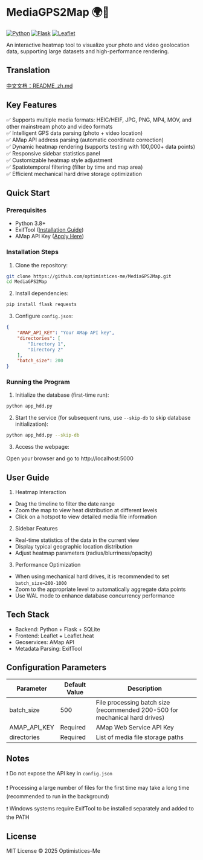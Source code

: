 
# MediaGPS2Map 🌍📸

[![Python](https://img.shields.io/badge/Python-3.8%2B-blue)](https://www.python.org/)
[![Flask](https://img.shields.io/badge/Flask-2.0%2B-lightgrey)](https://flask.palletsprojects.com/)
[![Leaflet](https://img.shields.io/badge/Leaflet-1.7.1-brightgreen)](https://leafletjs.com/)

An interactive heatmap tool to visualize your photo and video geolocation data, supporting large datasets and high-performance rendering.

## Translation
[中文文档：README_zh.md](https://github.com/optimistices-me/MediaGPS2Map/blob/main/README_zh.md)

## Key Features

✅ Supports multiple media formats: HEIC/HEIF, JPG, PNG, MP4, MOV, and other mainstream photo and video formats  
✅ Intelligent GPS data parsing (photo + video location)  
✅ AMap API address parsing (automatic coordinate correction)  
✅ Dynamic heatmap rendering (supports testing with 100,000+ data points)  
✅ Responsive sidebar statistics panel  
✅ Customizable heatmap style adjustment  
✅ Spatiotemporal filtering (filter by time and map area)  
✅ Efficient mechanical hard drive storage optimization

## Quick Start

### Prerequisites
- Python 3.8+
- ExifTool ([Installation Guide](https://exiftool.org/install.html))
- AMap API Key ([Apply Here](https://lbs.amap.com/))

### Installation Steps

1. Clone the repository:
```bash
git clone https://github.com/optimistices-me/MediaGPS2Map.git
cd MediaGPS2Map
```
2. Install dependencies:
```bash
pip install flask requests
```
3. Configure `config.json`:

```json
{
    "AMAP_API_KEY": "Your AMap API key",
    "directories": [
        "Directory 1",
        "Directory 2"
    ],
    "batch_size": 200
}
```

### Running the Program
1. Initialize the database (first-time run):

```bash
python app_hdd.py
```
2. Start the service (for subsequent runs, use `--skip-db` to skip database initialization):

```bash
python app_hdd.py --skip-db
```
3. Access the webpage:

Open your browser and go to http://localhost:5000

## User Guide
1. Heatmap Interaction

- Drag the timeline to filter the date range
- Zoom the map to view heat distribution at different levels
- Click on a hotspot to view detailed media file information

2. Sidebar Features

- Real-time statistics of the data in the current view
- Display typical geographic location distribution
- Adjust heatmap parameters (radius/blurriness/opacity)

3. Performance Optimization

- When using mechanical hard drives, it is recommended to set `batch_size=200-1000`
- Zoom to the appropriate level to automatically aggregate data points
- Use WAL mode to enhance database concurrency performance

## Tech Stack
- Backend: Python + Flask + SQLite
- Frontend: Leaflet + Leaflet.heat
- Geoservices: AMap API
- Metadata Parsing: ExifTool

## Configuration Parameters
| Parameter      | Default Value | Description                           |
|----------------|---------------|---------------------------------------|
| batch_size     | 500           | File processing batch size (recommended 200-500 for mechanical hard drives) |
| AMAP_API_KEY   | Required      | AMap Web Service API Key              |
| directories    | Required      | List of media file storage paths     |

## Notes
❗ Do not expose the API key in `config.json`

❗ Processing a large number of files for the first time may take a long time (recommended to run in the background)

❗ Windows systems require ExifTool to be installed separately and added to the PATH

## License
MIT License © 2025 Optimistices-Me
